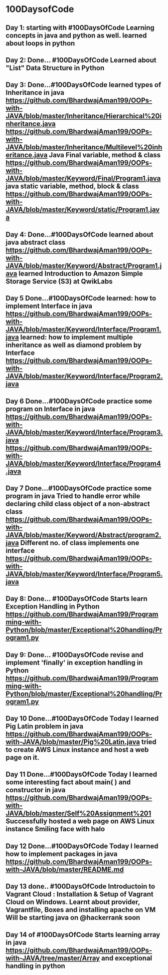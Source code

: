 # 100DaysofCode
Day 1: starting with #100DaysOfCode 
Learning concepts in java and python as well.
learned about loops in python
---------------------------------------------------
Day 2: Done... #100DaysOfCode 
Learned about "List" Data Structure in Python 
--------------------------------------------------------
Day 3: Done...#100DaysOfCode 
learned types of Inheritance in java
https://github.com/BhardwajAman199/OOPs-with-JAVA/blob/master/Inheritance/Hierarchical%20inheritance.java
https://github.com/BhardwajAman199/OOPs-with-JAVA/blob/master/Inheritance/Multilevel%20inheritance.java
Java Final variable, method & class
https://github.com/BhardwajAman199/OOPs-with-JAVA/blob/master/Keyword/Final/Program1.java
java static  variable, method, block & class
https://github.com/BhardwajAman199/OOPs-with-JAVA/blob/master/Keyword/static/Program1.java
----------------------------------------------------------------------------------------------
Day 4: Done...#100DaysOfCode 
learned about java abstract class 
https://github.com/BhardwajAman199/OOPs-with-JAVA/blob/master/Keyword/Abstract/Program1.java
learned Introduction to Amazon Simple Storage Service (S3) at  QwikLabs
----------------------------------------------------------------------------------------------------
Day 5 Done...#100DaysOfCode 
learned: how to implement Interface in java
https://github.com/BhardwajAman199/OOPs-with-JAVA/blob/master/Keyword/Interface/Program1.java
learned: how to implement multiple inheritance as well as diamond problem by Interface
https://github.com/BhardwajAman199/OOPs-with-JAVA/blob/master/Keyword/Interface/Program2.java
---------------------------------------------------------------------------------------------------------
Day 6 Done...#100DaysOfCode 
practice some program on Interface in java
https://github.com/BhardwajAman199/OOPs-with-JAVA/blob/master/Keyword/Interface/Program3.java
https://github.com/BhardwajAman199/OOPs-with-JAVA/blob/master/Keyword/Interface/Program4.java
----------------------------------------------------------------------------------------------------------
Day 7 Done...#100DaysOfCode 
practice some program in java
Tried to handle error while declaring child class object of a non-abstract class
https://github.com/BhardwajAman199/OOPs-with-JAVA/blob/master/Keyword/Abstract/program2.java
Different no. of class implements one  interface
https://github.com/BhardwajAman199/OOPs-with-JAVA/blob/master/Keyword/Interface/Program5.java
------------------------------------------------------------------------------------------------------
Day 8: Done... #100DaysOfCode 
Starts learn Exception Handling in Python 
https://github.com/BhardwajAman199/Programming-with-Python/blob/master/Exceptional%20handling/Program1.py
---------------------------------------------------------------------------------------------------------------
Day 9: Done... #100DaysOfCode 
revise and implement 'finally' in exception handling in Python 
https://github.com/BhardwajAman199/Programming-with-Python/blob/master/Exceptional%20handling/Program1.py
----------------------------------------------------------------------------------------------------------------
Day 10 Done...#100DaysOfCode 
Today I learned Pig Latin problem in java
https://github.com/BhardwajAman199/OOPs-with-JAVA/blob/master/Pig%20Latin.java
tried to create AWS Linux instance and host a web page on it.
-------------------------------------------------------------------------------------------------------------------
Day 11 Done...#100DaysOfCode 
Today I learned some interesting fact about main( ) and constructor in java
https://github.com/BhardwajAman199/OOPs-with-JAVA/blob/master/Self%20Assignment%201
Successfully hosted a web page on AWS Linux instance Smiling face with halo
-----------------------------------------------------------------------------------------------------------------
Day 12 Done...#100DaysOfCode 
Today I learned how to implement packages in java
https://github.com/BhardwajAman199/OOPs-with-JAVA/blob/master/README.md  
--------------------------------------------------------------------------------------------------------------
Day 13 done.. #100DaysOfCode
Introductoin  to  Vagrant Cloud : Installation & Setup of Vagrant Cloud on Windows. Learnt about provider, Vagrantfile, Boxes and installing apache on VM
Will be starting java on 
@hackerrank soon
-------------------------------------------------------------------------------------------------------------------
Day 14 of #100DaysOfCode
Starts learning array in java 
https://github.com/BhardwajAman199/OOPs-with-JAVA/tree/master/Array
and exceptional handling in python
---------------------------------------------------------------------------------------------------------------------

